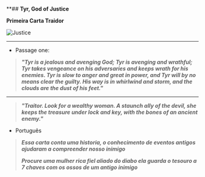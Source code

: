 **## **Tyr, God of Justice**

**Primeira Carta Traidor**

![Justice](https://i1.wp.com/orbedosdragoes.com/wp-content/uploads/2016/11/timthumb.png?resize=600%2C226)
___
* Passage one:
>  ***"Tyr is a jealous and avenging God; Tyr is avenging and wrathful; Tyr takes vengeance on his adversaries and keeps wrath for his enemies. Tyr is slow to anger and great in power, and Tyr will by no means clear the guilty. His way is in whirlwind and storm, and the clouds are the dust of his feet."***
___



>  ***"Traitor. Look for a wealthy woman. A staunch ally of the devil, she keeps the treasure under lock and key, with the bones of an ancient enemy."***

*   Português
>  ***Essa carta conta uma historia, o conhecimento de eventos antigos ajudaram a compreender nosso inimigo***
> 
>  ***Procure uma mulher rica fiel aliado do diabo ela guarda o tesouro a 7 chaves com os ossos de um antigo inimigo***





